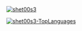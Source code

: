 [![shet00s3](https://github-readme-stats.vercel.app/api?username=Sonabot&show_icons=true&theme=tokyonight)](https://github.com/shet00s3)

[![shet00s3-TopLanguages](https://github-readme-stats.vercel.app/api/top-langs/?username=IGRohan)](https://github.com/shet00s3)


